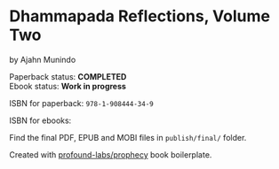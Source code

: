 
# Dhammapada Reflections, Volume Two

by Ajahn Munindo

Paperback status: **COMPLETED**  
Ebook status: **Work in progress**

ISBN for paperback: `978-1-908444-34-9`

ISBN for ebooks:

Find the final PDF, EPUB and MOBI files in `publish/final/` folder.

Created with [profound-labs/prophecy](https://github.com/profound-labs/prophecy) book boilerplate.

